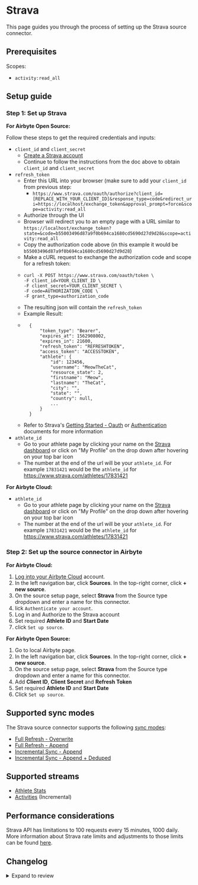 # Strava

This page guides you through the process of setting up the Strava source connector.

## Prerequisites

Scopes:

- `activity:read_all`

## Setup guide

### Step 1: Set up Strava

<!-- env:oss -->

**For Airbyte Open Source:**

Follow these steps to get the required credentials and inputs:

- `client_id` and `client_secret`
  - [Create a Strava account](https://developers.strava.com/docs/getting-started/#account)
  - Continue to follow the instructions from the doc above to obtain `client_id` and `client_secret`
- `refresh_token`
  - Enter this URL into your browser (make sure to add your `client_id` from previous step:
    - `https://www.strava.com/oauth/authorize?client_id=[REPLACE_WITH_YOUR_CLIENT_ID]&response_type=code&redirect_uri=https://localhost/exchange_token&approval_prompt=force&scope=activity:read_all`
  - Authorize through the UI
  - Browser will redirect you to an empty page with a URL similar to `https://localhost/exchange_token?state=&code=b55003496d87a9f0b694ca1680cd5690d27d9d28&scope=activity:read_all`
  - Copy the authorization code above (in this example it would be `b55003496d87a9f0b694ca1680cd5690d27d9d28`)
  - Make a cURL request to exchange the authorization code and scope for a refresh token:
  - ```
    curl -X POST https://www.strava.com/oauth/token \
    -F client_id=YOUR_CLIENT_ID \
    -F client_secret=YOUR_CLIENT_SECRET \
    -F code=AUTHORIZATION_CODE \
    -F grant_type=authorization_code
    ```
  - The resulting json will contain the `refresh_token`
  - Example Result:
  - ```
      {
          "token_type": "Bearer",
          "expires_at": 1562908002,
          "expires_in": 21600,
          "refresh_token": "REFRESHTOKEN",
          "access_token": "ACCESSTOKEN",
          "athlete": {
              "id": 123456,
              "username": "MeowTheCat",
              "resource_state": 2,
              "firstname": "Meow",
              "lastname": "TheCat",
              "city": "",
              "state": "",
              "country": null,
              ...
          }
      }
    ```
  - Refer to Strava's [Getting Started - Oauth](https://developers.strava.com/docs/getting-started/#oauth) or [Authentication](https://developers.strava.com/docs/authentication/) documents for more information
- `athlete_id`
  - Go to your athlete page by clicking your name on the [Strava dashboard](https://www.strava.com/dashboard) or click on "My Profile" on the drop down after hovering on your top bar icon
  - The number at the end of the url will be your `athlete_id`. For example `17831421` would be the `athlete_id` for https://www.strava.com/athletes/17831421

<!-- /env:oss -->

<!-- env:cloud -->

**For Airbyte Cloud:**

- `athlete_id`
  - Go to your athlete page by clicking your name on the [Strava dashboard](https://www.strava.com/dashboard) or click on "My Profile" on the drop down after hovering on your top bar icon
  - The number at the end of the url will be your `athlete_id`. For example `17831421` would be the `athlete_id` for https://www.strava.com/athletes/17831421

<!-- /env:cloud -->

### Step 2: Set up the source connector in Airbyte

<!-- env:cloud -->

**For Airbyte Cloud:**

1. [Log into your Airbyte Cloud](https://cloud.airbyte.com/workspaces) account.
2. In the left navigation bar, click **Sources**. In the top-right corner, click **+ new source**.
3. On the source setup page, select **Strava** from the Source type dropdown and enter a name for this connector.
4. lick `Authenticate your account`.
5. Log in and Authorize to the Strava account
6. Set required **Athlete ID** and **Start Date**
7. click `Set up source`.
<!-- /env:cloud -->

<!-- env:oss -->

**For Airbyte Open Source:**

1. Go to local Airbyte page.
2. In the left navigation bar, click **Sources**. In the top-right corner, click **+ new source**.
3. On the source setup page, select **Strava** from the Source type dropdown and enter a name for this connector.
4. Add **Client ID**, **Client Secret** and **Refresh Token**
5. Set required **Athlete ID** and **Start Date**
6. Click `Set up source`.
<!-- /env:oss -->

## Supported sync modes

The Strava source connector supports the following [sync modes](https://docs.airbyte.com/cloud/core-concepts#connection-sync-modes):

- [Full Refresh - Overwrite](https://docs.airbyte.com/understanding-airbyte/connections/full-refresh-overwrite/)
- [Full Refresh - Append](https://docs.airbyte.com/understanding-airbyte/connections/full-refresh-append)
- [Incremental Sync - Append](https://docs.airbyte.com/understanding-airbyte/connections/incremental-append)
- [Incremental Sync - Append + Deduped](https://docs.airbyte.com/understanding-airbyte/connections/incremental-append-deduped)

## Supported streams

- [Athlete Stats](https://developers.strava.com/docs/reference/#api-Athletes-getStats)
- [Activities](https://developers.strava.com/docs/reference/#api-Activities-getLoggedInAthleteActivities) \(Incremental\)

## Performance considerations

Strava API has limitations to 100 requests every 15 minutes, 1000 daily.
More information about Strava rate limits and adjustments to those limits can be found [here](https://developers.strava.com/docs/rate-limits).

## Changelog
<details>
  <summary>Expand to review</summary>

| Version | Date       | Pull Request                                             | Subject                                                                         |
| :------ | :--------- | :------------------------------------------------------- | :------------------------------------------------------------------------------ |
| 0.2.4   | 2024-04-19 | [37266](https://github.com/airbytehq/airbyte/pull/37266) | Updating to 0.80.0 CDK                                                          |
| 0.2.3   | 2024-04-18 | [37266](https://github.com/airbytehq/airbyte/pull/37266) | Manage dependencies with Poetry.                                                |
| 0.2.2   | 2024-04-15 | [37266](https://github.com/airbytehq/airbyte/pull/37266) | Base image migration: remove Dockerfile and use the python-connector-base image |
| 0.2.1   | 2024-04-12 | [37266](https://github.com/airbytehq/airbyte/pull/37266) | schema descriptions                                                             |
| 0.2.0   | 2023-10-24 | [31007](https://github.com/airbytehq/airbyte/pull/31007) | Migrate to low-code framework                                                   |
| 0.1.4   | 2023-03-23 | [24368](https://github.com/airbytehq/airbyte/pull/24368) | Add date-time format for input                                                  |
| 0.1.3   | 2023-03-15 | [24101](https://github.com/airbytehq/airbyte/pull/24101) | certified to beta, fixed spec, fixed SAT, added unit tests                      |
| 0.1.2   | 2021-12-15 | [8799](https://github.com/airbytehq/airbyte/pull/8799)   | Implement OAuth 2.0 support                                                     |
| 0.1.1   | 2021-12-06 | [8425](https://github.com/airbytehq/airbyte/pull/8425)   | Update title, description fields in spec                                        |
| 0.1.0   | 2021-10-18 | [7151](https://github.com/airbytehq/airbyte/pull/7151)   | Initial release supporting Strava API                                           |

</details>